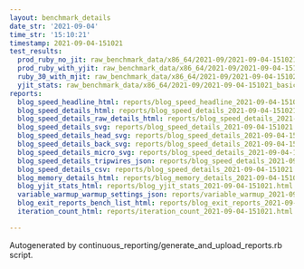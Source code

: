 ```yaml
---
layout: benchmark_details
date_str: '2021-09-04'
time_str: '15:10:21'
timestamp: 2021-09-04-151021
test_results:
  prod_ruby_no_jit: raw_benchmark_data/x86_64/2021-09/2021-09-04-151021_basic_benchmark_prod_ruby_no_jit.json
  prod_ruby_with_yjit: raw_benchmark_data/x86_64/2021-09/2021-09-04-151021_basic_benchmark_prod_ruby_with_yjit.json
  ruby_30_with_mjit: raw_benchmark_data/x86_64/2021-09/2021-09-04-151021_basic_benchmark_ruby_30_with_mjit.json
  yjit_stats: raw_benchmark_data/x86_64/2021-09/2021-09-04-151021_basic_benchmark_yjit_stats.json
reports:
  blog_speed_headline_html: reports/blog_speed_headline_2021-09-04-151021.html
  blog_speed_details_html: reports/blog_speed_details_2021-09-04-151021.html
  blog_speed_details_raw_details_html: reports/blog_speed_details_2021-09-04-151021.raw_details.html
  blog_speed_details_svg: reports/blog_speed_details_2021-09-04-151021.svg
  blog_speed_details_head_svg: reports/blog_speed_details_2021-09-04-151021.head.svg
  blog_speed_details_back_svg: reports/blog_speed_details_2021-09-04-151021.back.svg
  blog_speed_details_micro_svg: reports/blog_speed_details_2021-09-04-151021.micro.svg
  blog_speed_details_tripwires_json: reports/blog_speed_details_2021-09-04-151021.tripwires.json
  blog_speed_details_csv: reports/blog_speed_details_2021-09-04-151021.csv
  blog_memory_details_html: reports/blog_memory_details_2021-09-04-151021.html
  blog_yjit_stats_html: reports/blog_yjit_stats_2021-09-04-151021.html
  variable_warmup_warmup_settings_json: reports/variable_warmup_2021-09-04-151021.warmup_settings.json
  blog_exit_reports_bench_list_html: reports/blog_exit_reports_2021-09-04-151021.bench_list.html
  iteration_count_html: reports/iteration_count_2021-09-04-151021.html

---
```

Autogenerated by continuous_reporting/generate_and_upload_reports.rb script.
